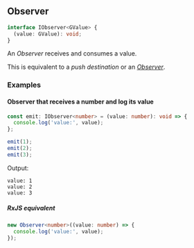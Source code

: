 ## Observer

```ts
interface IObserver<GValue> {
  (value: GValue): void;
}
```

An *Observer* receives and consumes a value.

This is equivalent to a *push destination* or an *[Observer](https://rxjs-dev.firebaseapp.com/guide/observer)*.

### Examples

#### Observer that receives a number and log its value

```ts
const emit: IObserver<number> = (value: number): void => {
  console.log('value:', value);
};

emit(1);
emit(2);
emit(3);
```

Output:

```text
value: 1
value: 2
value: 3
```

##### RxJS equivalent

```ts
new Observer<number>((value: number) => {
  console.log('value:', value);
});
```


